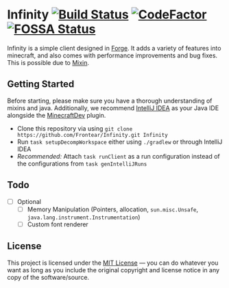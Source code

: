 # Infinity [![Build Status](https://travis-ci.org/Frontear/Infinity.svg?branch=master)](https://travis-ci.org/Frontear/Infinity) [![CodeFactor](https://www.codefactor.io/repository/github/frontear/infinity/badge)](https://www.codefactor.io/repository/github/frontear/infinity) [![FOSSA Status](https://app.fossa.io/api/projects/git%2Bgithub.com%2FFrontear%2FInfinity.svg?type=shield)](https://app.fossa.io/projects/git%2Bgithub.com%2FFrontear%2FInfinity?ref=badge_shield)
Infinity is a simple client designed in [Forge](https://files.minecraftforge.net/maven/net/minecraftforge/forge/index_1.8.9.html). It adds a variety of features into minecraft, and also comes with performance improvements and bug fixes. This is possible due to [Mixin](https://github.com/SpongePowered/Mixin).

## Getting Started
Before starting, please make sure you have a thorough understanding of mixins and java. Additionally, we recommend [IntelliJ IDEA](https://www.jetbrains.com/idea/) as your Java IDE alongside the [MinecraftDev](https://github.com/minecraft-dev/MinecraftDev) plugin.

- Clone this repository via using `git clone https://github.com/Frontear/Infinity.git Infinity`
- Run `task setupDecompWorkspace` either using `./gradlew` or through IntelliJ IDEA
- *Recommended:* Attach `task runClient` as a run configuration instead of the configurations from `task genIntelliJRuns`

## Todo
- [ ] Optional
    - [ ] Memory Manipulation (Pointers, allocation, `sun.misc.Unsafe`, `java.lang.instrument.Instrumentation`)
    - [ ] Custom font renderer

## License
This project is licensed under the [MIT License](https://tldrlegal.com/license/mit-license) &#8212; you can do whatever you want as long as you include the original copyright and license notice in any copy of the software/source.